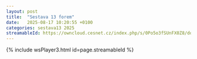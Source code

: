 ```yaml
---
layout: post
title:  "Sestava 13 forem"
date:   2025-08-17 10:20:55 +0100
categories: sestava13 2025
streamableId: https://owncloud.cesnet.cz/index.php/s/0Po5o3fSUnFX0Z8/download
---
```

{% include wsPlayer3.html id=page.streamableId %}

